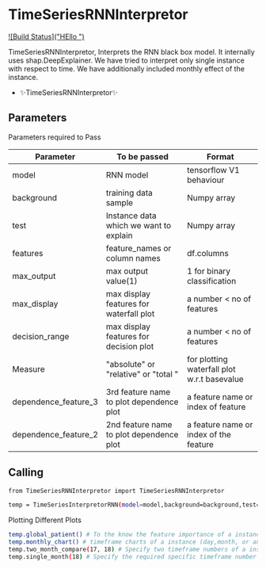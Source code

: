 # TimeSeriesRNNInterpretor

[![Build Status]("HEllo ")]()

TimeSeriesRNNInterpretor, Interprets the RNN black box model. It internally uses shap.DeepExplainer. We have tried to interpret only single instance with respect to time. We have additionally included monthly effect of the instance.
 

- ✨TimeSeriesRNNInterpretor✨

## Parameters

Parameters required to Pass

| Parameter | To be passed | Format
| ------ | ------ |------|
| model | RNN model | tensorflow V1 behaviour
| background | training data sample| Numpy array
| test | Instance data which we want to explain | Numpy array
| features | feature_names or column names| df.columns
| max_output | max output value(1) | 1 for binary classification
|max_display | max display features for waterfall plot | a number < no of features
|decision_range | max display features for decision plot | a number < no of features
|Measure | "absolute" or "relative" or "total " | for plotting waterfall plot w.r.t basevalue
|dependence_feature_3 | 3rd feature name to plot dependence plot | a feature name or index of feature
|dependence_feature_2 | 2nd feature name to plot dependence plot | a feature name or index of the feature

## Calling

```sh
from TimeSeriesRNNInterpretor import TimeSeriesRNNInterpretor

temp = TimeSeriesInterpretorRNN(model=model,background=background,test=test,features=features,max_output=1,max_display=15,decision_range=30,Measure="absolute",dependence_feature_3="age.",dependence_feature_2="gender")

```

Plotting Different Plots

```sh
temp.global_patient() # To the know the feature importance of a instance
temp.monthly_chart() # timeframe charts of a instance (day,month, or any time frame)
temp.two_month_compare(17, 18) # Specify two timeframe numbers of a instancee to compare (days,months, or any time frames)
temp.single_month(18) # Specify the required specific timeframe number of instance(day,month, or any time frame)
```
